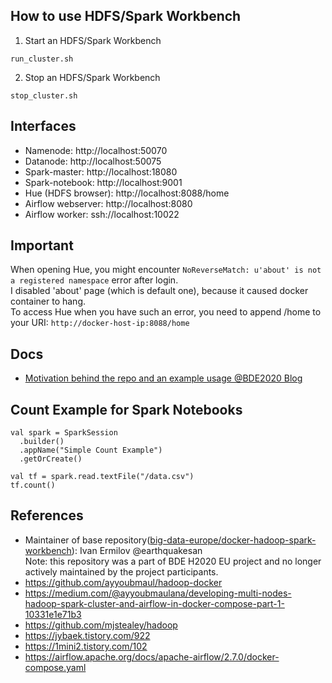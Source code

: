 ## How to use HDFS/Spark Workbench
1. Start an HDFS/Spark Workbench
```
run_cluster.sh
```

2. Stop an HDFS/Spark Workbench
```
stop_cluster.sh
```


## Interfaces
* Namenode: http://localhost:50070
* Datanode: http://localhost:50075
* Spark-master: http://localhost:18080
* Spark-notebook: http://localhost:9001
* Hue (HDFS browser): http://localhost:8088/home
* Airflow webserver: http://localhost:8080
* Airflow worker: ssh://localhost:10022


## Important
When opening Hue, you might encounter ```NoReverseMatch: u'about' is not a registered namespace``` error after login. \
I disabled 'about' page (which is default one), because it caused docker container to hang. \
To access Hue when you have such an error, you need to append /home to your URI: ```http://docker-host-ip:8088/home```


## Docs
* [Motivation behind the repo and an example usage @BDE2020 Blog](http://www.big-data-europe.eu/scalable-sparkhdfs-workbench-using-docker/)


## Count Example for Spark Notebooks
```
val spark = SparkSession
  .builder()
  .appName("Simple Count Example")
  .getOrCreate()

val tf = spark.read.textFile("/data.csv")
tf.count()
```


## References
- Maintainer of base repository([big-data-europe/docker-hadoop-spark-workbench](https://github.com/big-data-europe/docker-hadoop-spark-workbench)): Ivan Ermilov @earthquakesan \
Note: this repository was a part of BDE H2020 EU project and no longer actively maintained by the project participants. 
- https://github.com/ayyoubmaul/hadoop-docker
- https://medium.com/@ayyoubmaulana/developing-multi-nodes-hadoop-spark-cluster-and-airflow-in-docker-compose-part-1-10331e1e71b3
- https://github.com/mjstealey/hadoop
- https://jybaek.tistory.com/922
- https://1mini2.tistory.com/102
- https://airflow.apache.org/docs/apache-airflow/2.7.0/docker-compose.yaml
